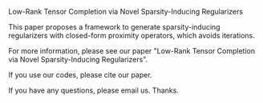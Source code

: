 Low-Rank Tensor Completion via Novel Sparsity-Inducing Regularizers

This paper proposes a framework to generate sparsity-inducing regularizers with closed-form proximity operators, which avoids iterations. 

For more information, please see our paper "Low-Rank Tensor Completion via Novel Sparsity-Inducing Regularizers".

If you use our codes, please cite our paper.

If you have any questions, please email us. Thanks.
